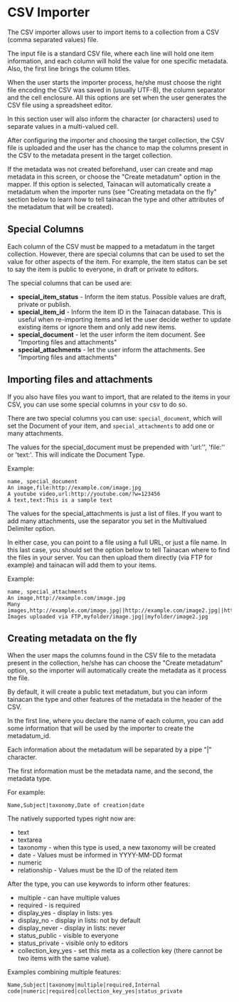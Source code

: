 # CSV Importer

The CSV importer allows user to import items to a collection from a CSV (comma separated values) file.

The input file is a standard CSV file, where each line will hold one item information, and each column will hold the value for one specific metadata. Also, the first line brings the column titles.

When the user starts the importer process, he/she must choose the right file encoding the CSV was saved in (usually UTF-8), the column separator and the cell enclosure. All this options are set when the user generates the CSV file using a spreadsheet editor.

In this section user will also inform the character (or characters) used to separate values in a multi-valued cell.

After configuring the importer and choosing the target collection, the CSV file is uploaded and the user has the chance to map the columns present in the CSV to the metadata present in the target collection.

If the metadata was not created beforehand, user can create and map metadata in this screen, or choose the "Create metadatum" option in the mapper. If this option is selected, Tainacan will automatically create a metadatum when the importer runs (see "Creating metadata on the fly" section below to learn how to tell tainacan the type and other attributes of the metadatum that will be created).


## Special Columns

Each column of the CSV must be mapped to a metadatum in the target collection. However, there are special columns that can be used to set the value for other aspects of the item. For example, the item status can be set to say the item is public to everyone, in draft or private to editors.

The special columns that can be used are:

* **special_item_status** - Inform the item status. Possible values are draft, private or publish.
* **special_item_id** - Inform the item ID in the Tainacan database. This is useful when re-importing items and let the user decide wether to update existing items or ignore them and only add new items.
* **special_document** - let the user inform the item document. See "Importing files and attachments"
* **special_attachments** - let the user inform the attachments. See "Importing files and attachments"


## Importing files and attachments

If you also have files you want to import, that are related to the items in your CSV, you can use some special columns in your csv to do so.

There are two special columns you can use: `special_document`, which will set the Document of your item, and `special_attachments` to add one or many attachments.

The values for the special_document must be prepended with 'url:'', 'file:'' or 'text:'. This will indicate the Document Type.

Example:

```
name, special_document
An image,file:http://example.com/image.jpg
A youtube video,url:http://youtube.com/?w=123456
A text,text:This is a sample text
```

The values for the special_attachments is just a list of files. If you want to add many attachments, use the separator you set in the Multivalued Delimiter option.

In either case, you can point to a file using a full URL, or just a file name. In this last case, you should set the option below to tell Tainacan where to find the files in your server. You can then upload them directly (via FTP for example) and tainacan will add them to your items.

Example:

```
name, special_attachments
An image,http://example.com/image.jpg
Many images,http://example.com/image.jpg||http://example.com/image2.jpg||http://example.com/image3.jpg
Images uploaded via FTP,myfolder/image.jpg||myfolder/image2.jpg
```

## Creating metadata on the fly

When the user maps the columns found in the CSV file to the metadata present in the collection, he/she has can choose the "Create metadatum" option, so the importer will automatically create the metadata as it process the file.

By default, it will create a public text metadatum, but you can inform tainacan the type and other features of the metadata in the header of the CSV.

In the first line, where you declare the name of each column, you can add some information that will be used by the importer to create the metadatum_id.

Each information about the metadatum will be separated by a pipe "|" character. 

The first information must be the metadata name, and the second, the metadata type.

For example:

```
Name,Subject|taxonomy,Date of creation|date
```

The natively supported types right now are:

* text
* textarea
* taxonomy - when this type is used, a new taxonomy will be created
* date - Values must be informed in YYYY-MM-DD format 
* numeric 
* relationship - Values must be the ID of the related item

After the type, you can use keywords to inform other features:

* multiple - can have multiple values 
* required - is required
* display_yes - display in lists: yes 
* display_no - display in lists: not by default 
* display_never - display in lists: never 
* status_public - visible to everyone
* status_private - visible only to editors 
* collection_key_yes - set this meta as a collection key (there cannot be two items with the same value).

Examples combining multiple features:

```
Name,Subject|taxonomy|multiple|required,Internal code|numeric|required|collection_key_yes|status_private
```
